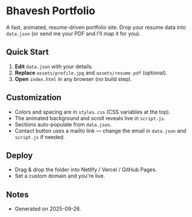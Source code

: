 # Bhavesh Portfolio

A fast, animated, resume-driven portfolio site. Drop your resume data into `data.json` (or send me your PDF and I'll map it for you).

## Quick Start
1. **Edit** `data.json` with your details.
2. **Replace** `assets/profile.jpg` and `assets/resume.pdf` (optional).
3. **Open** `index.html` in any browser (no build step).

## Customization
- Colors and spacing are in `styles.css` (CSS variables at the top).
- The animated background and scroll reveals live in `script.js`.
- Sections auto-populate from `data.json`.
- Contact button uses a mailto link — change the email in `data.json` and `script.js` if needed.

## Deploy
- Drag & drop the folder into Netlify / Vercel / GitHub Pages.
- Set a custom domain and you're live.

## Notes
- Generated on 2025-09-26.
